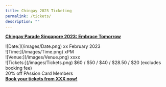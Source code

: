 ```yaml
---
title: Chingay 2023 Ticketing
permalink: /tickets/
description: ""
---
```

<u><b>Chingay Parade Singapore 2023: Embrace Tomorrow</b></u>

<p>
![Date:](/images/Date.png) xx February 2023 <br>
![Time:](/images/Time.png) xPM <br>
![Venue:](/images/Venue.png) xxxx <br>
![Tickets:](/images/Tickets.png) $60 / $50 / $40 / $28.50 / $20 (excludes booking fee) <br>
20% off PAssion Card Members
<a href="https://www.sistic.com.sg" target="_blank"><br><b>Book your tickets from XXX now!</b></p>